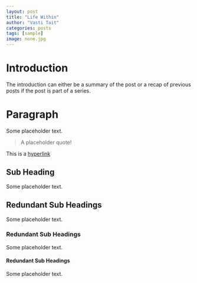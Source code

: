 ```yaml
---
layout: post
title: "Life Within"
author: "Vasti Tait"
categories: posts
tags: [sample]
image: none.jpg
---
```


# Introduction
The introduction can either be a summary of the post or a recap of previous posts if the post is part of a series.

# Paragraph
Some placeholder text.

> A placeholder quote!

This is a [hyperlink](www.site.com)

## Sub Heading
Some placeholder text.

## Redundant Sub Headings
Some placeholder text.

### Redundant Sub Headings
Some placeholder text.

#### Redundant Sub Headings
Some placeholder text.
